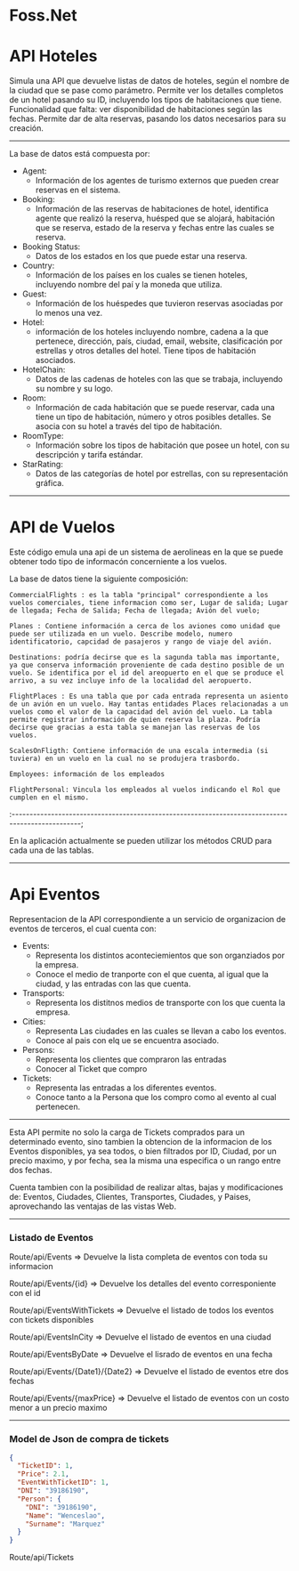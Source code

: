# Foss.Net

# API Hoteles

Simula una API que devuelve listas de datos de hoteles, según el nombre de la ciudad que se pase como parámetro.
Permite ver los detalles completos de un hotel pasando su ID, incluyendo los tipos de habitaciones que tiene.
Funcionalidad que falta: ver disponibilidad de habitaciones según las fechas.
Permite dar de alta reservas, pasando los datos necesarios para su creación.

------

La base de datos está compuesta por:

- Agent:
  - Información de los agentes de turismo externos que pueden crear reservas en el sistema.
- Booking:
  - Información de las reservas de habitaciones de hotel, identifica agente que realizó la reserva,
    huésped que se alojará, habitación que se reserva, estado de la reserva y fechas entre las cuales se reserva.
- Booking Status:
  - Datos de los estados en los que puede estar una reserva.
- Country: 
  - Información de los países en los cuales se tienen hoteles, incluyendo nombre del paí y la moneda que utiliza.
- Guest: 
  - Información de los huéspedes que tuvieron reservas asociadas por lo menos una vez.
- Hotel: 
  - información de los hoteles incluyendo nombre, cadena a la que pertenece, dirección, país, 
    ciudad, email, website, clasificación por estrellas y otros detalles del hotel. Tiene tipos de habitación asociados. 
- HotelChain:
  - Datos de las cadenas de hoteles con las que se trabaja, incluyendo su nombre y su logo.
- Room:
  - Información de cada habitación que se puede reservar, cada una tiene un tipo de habitación, número y otros posibles
    detalles. Se asocia con su hotel a través del tipo de habitación.
- RoomType:
  - Información sobre los tipos de habitación que posee un hotel, con su descripción y tarifa estándar.
- StarRating:
  - Datos de las categorías de hotel por estrellas, con su representación gráfica.

------

# API de Vuelos

Este código emula una api de un sistema de aerolineas en la que se puede obtener todo tipo de informacón concerniente a los vuelos.

La base de datos tiene la siguiente composición:

    CommercialFlights : es la tabla "principal" correspondiente a los vuelos comerciales, tiene informacion como ser, Lugar de salida; Lugar de llegada; Fecha de Salida; Fecha de llegada; Avión del vuelo;
    
    Planes : Contiene información a cerca de los aviones como unidad que puede ser utilizada en un vuelo. Describe modelo, numero identificatorio, capcidad de pasajeros y rango de viaje del avión.
    
    Destinations: podría decirse que es la sagunda tabla mas importante, ya que conserva información proveniente de cada destino posible de un vuelo. Se identifica por el id del areopuerto en el que se produce el arrivo, a su vez incluye info de la localidad del aeropuerto.
    
    FlightPlaces : Es una tabla que por cada entrada representa un asiento de un avión en un vuelo. Hay tantas entidades Places relacionadas a un vuelos como el valor de la capacidad del avión del vuelo. La tabla permite registrar información de quien reserva la plaza. Podría decirse que gracias a esta tabla se manejan las reservas de los vuelos.
    
    ScalesOnFligth: Contiene información de una escala intermedia (si tuviera) en un vuelo en la cual no se produjera trasbordo.
    
    Employees: información de los empleados
    
    FlightPersonal: Vincula los empleados al vuelos indicando el Rol que cumplen en el mismo.

:-------------------------------------------------------------------------------------------------;

En la aplicación actualmente se pueden utilizar los métodos CRUD para cada una de las tablas.

---

# Api Eventos

Representacion de la API correspondiente a un servicio de organizacion de eventos de terceros, el cual cuenta con:

- Events:
  - Representa los distintos aconteciemientos que son organziados por la empresa.
  - Conoce el medio de tranporte con el que cuenta, al igual que la ciudad, y las entradas con las que cuenta.
- Transports:
  - Representa los distitnos medios de transporte con los que cuenta la empresa.
- Cities:
  - Representa Las ciudades en las cuales se llevan a cabo los eventos.
  - Conoce  al pais con elq ue se encuentra asociado.
- Persons: 
  - Representa los clientes que compraron las entradas 
  - Conocer al Ticket que compro
- Tickets: 
  - Representa las entradas a los diferentes eventos.
  - Conoce tanto a la Persona que los compro como al evento al cual pertenecen.

------

Esta API permite no solo la carga de Tickets comprados para un determinado evento, sino tambien la obtencion de la informacion de los Eventos disponibles, ya sea todos, o bien filtrados por ID, Ciudad, por un precio maximo, y por fecha, sea la misma una especifica o un rango entre dos fechas.

Cuenta tambien con la posibilidad de realizar altas, bajas y modificaciones de: Eventos, Ciudades, Clientes, Transportes, Ciudades, y Paises, aprovechando las ventajas de las vistas Web. 

------

### Listado de Eventos

Route/api/Events => Devuelve la lista completa de eventos con toda su informacion

Route/api/Events/{id} => Devuelve los detalles del evento corresponiente con el id

Route/api/EventsWithTickets => Devuelve el listado de todos los eventos con tickets disponibles

Route/api/EventsInCity => Devuelve el listado de eventos en una ciudad

Route/api/EventsByDate => Devuelve el lisrado de eventos en una fecha

Route/api/Events/{Date1}/{Date2} => Devuelve el listado de eventos etre dos fechas

Route/api/Events/{maxPrice} => Devuelve el listado de eventos con un costo menor a un precio maximo

------

### Model de Json de compra de tickets

```json
{
  "TicketID": 1,
  "Price": 2.1,
  "EventWithTicketID": 1,
  "DNI": "39186190",
  "Person": {
    "DNI": "39186190",
    "Name": "Wenceslao",
    "Surname": "Marquez"
  }
}
```

Route/api/Tickets
